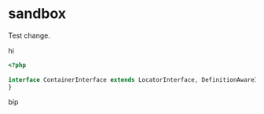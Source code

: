 sandbox
=======

Test change.

hi

```php
<?php
 
interface ContainerInterface extends LocatorInterface, DefinitionAwareInterface, TestInterface {
}
```

bip
